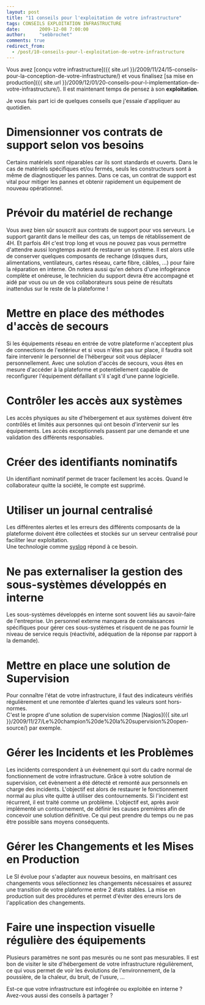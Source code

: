 ```yaml
---
layout: post
title: "11 conseils pour l'exploitation de votre infrastructure"
tags: CONSEILS EXPLOITATION INFRASTRUCTURE 
date:       2009-12-08 7:00:00
author:     "sebbrochet"
comments: true
redirect_from:
  - /post/10-conseils-pour-l-exploitation-de-votre-infrastructure
---
```


Vous avez [conçu votre infrastructure]({{ site.url }}/2009/11/24/15-conseils-pour-la-conception-de-votre-infrastructure/) et vous finalisez [sa mise en production]({{ site.url }}/2009/12/01/20-conseils-pour-l-implementation-de-votre-infrastructure/).
Il est maintenant temps de pensez à son **exploitation**.  

Je vous fais part ici de quelques conseils que j'essaie d'appliquer au quotidien.  

# Dimensionner vos contrats de support selon vos besoins
Certains matériels sont réparables  car ils sont standards et ouverts. Dans le cas de matériels spécifiques et/ou fermés, seuls les constructeurs sont à même de diagnostiquer les pannes. Dans ce cas, un contrat de support est vital pour mitiger les pannes et obtenir rapidement un équipement de nouveau opérationnel.

# Prévoir du matériel de rechange
Vous avez bien sûr souscrit aux contrats de support pour vos serveurs. Le support garantit dans le meilleur des cas, un temps de rétablissement de 4H. Et parfois 4H c'est trop long et vous ne pouvez pas vous permettre d'attendre aussi longtemps avant de restaurer un système. Il est alors utile de conserver quelques composants de rechange (disques durs, alimentations, ventilateurs, cartes réseau, carte fibre, câbles, ...) pour faire la réparation en interne.
On notera aussi qu'en dehors d'une infogérance complète et onéreuse, le technicien du support devra être accompagné et aidé par vous ou un de vos collaborateurs sous peine de résultats inattendus sur le reste de la plateforme !

# Mettre en place des méthodes d'accès de secours
Si les équipements réseau en entrée de votre plateforme n'acceptent plus de connections de l'extérieur et si vous n'êtes pas sur place, il faudra soit faire intervenir le personnel de l'hébergeur soit vous déplacer personnellement. Avec une solution d'accès de secours, vous êtes en mesure d'accéder à la plateforme et potentiellement capable de reconfigurer l'équipement défaillant s'il s'agit d'une panne logicielle.

# Contrôler les accès aux systèmes
Les accès physiques au site d'hébergement et aux systèmes doivent être contrôlés et limités aux personnes qui ont besoin d'intervenir sur les équipements.
Les accès exceptionnels passent par une demande et une validation des différents responsables.

# Créer des identifiants nominatifs
Un identifiant nominatif permet de tracer facilement les accès. Quand le collaborateur quitte la société, le compte est supprimé.

# Utiliser un journal centralisé
Les différentes alertes et les erreurs des différents composants de la plateforme doivent être collectées et stockés sur un serveur centralisé pour faciliter  leur exploitation.  
Une technologie comme [syslog](http://fr.wikipedia.org/wiki/Syslog) répond à ce besoin.

# Ne pas externaliser la gestion des sous-systèmes développés en interne
Les sous-systèmes développés en interne sont souvent liés au savoir-faire de l'entreprise. Un personnel externe manquera de connaissances spécifiques pour gérer ces sous-systèmes et risquent de ne pas fournir le niveau de service requis (réactivité, adéquation de la réponse par rapport à la demande).

# Mettre en place une solution de Supervision
Pour connaître l'état de votre infrastructure, il faut des indicateurs vérifiés régulièrement et une remontée d'alertes quand les valeurs sont hors-normes.  
C'est le propre d'une solution de supervision comme [Nagios]({{ site.url }}/2009/11/27/Le%20champion%20de%20la%20supervision%20open-source/) par exemple.

# Gérer les Incidents et les Problèmes
Les incidents correspondent à un évènement qui sort du cadre normal de fonctionnement de votre infrastructure. Grâce à votre solution de supervision, cet évènement a été détecté et remonté aux personnels en charge des incidents. L'objectif est alors de restaurer le fonctionnement normal au plus vite quitte à utiliser des contournements. Si l'incident est récurrent, il est traité comme un problème. L'objectif est, après avoir implémenté un contournement, de définir les causes premières afin de concevoir une solution définitive. Ce qui peut prendre du temps ou ne pas être possible sans moyens conséquents.

# Gérer les Changements et les Mises en Production
Le SI évolue pour s'adapter aux nouveux besoins, en maitrisant ces changements vous sélectionnez les changements nécessaires et assurez une transition de votre plateforme entre 2 états stables. La mise en production suit des procédures et permet d'éviter des erreurs lors de l'application des changements.

# Faire une inspection visuelle régulière des équipements
Plusieurs paramètres ne sont pas mesurés ou ne sont pas mesurables. Il est bon de visiter le site d'hébergement de votre infrastructure régulièrement, ce qui vous permet de voir les évolutions de l'environnement, de la poussière, de la chaleur, du bruit, de l'usure, ...


Est-ce que votre infrastructure est infogérée ou exploitée en interne ?  
Avez-vous aussi des conseils à partager ?  